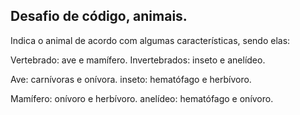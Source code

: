 ##        Desafio de código, animais.

Indica o animal de acordo com algumas características, sendo elas:

Vertebrado: ave e mamífero.           Invertebrados: inseto e anelídeo.

Ave: carnívoras e onívora.                  inseto: hematófago e herbívoro.

Mamífero: onívoro e herbívoro.        anelídeo: hematófago e onívoro.



